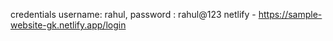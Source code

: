 credentials 
username: rahul,
password : rahul@123
netlify - https://sample-website-gk.netlify.app/login
